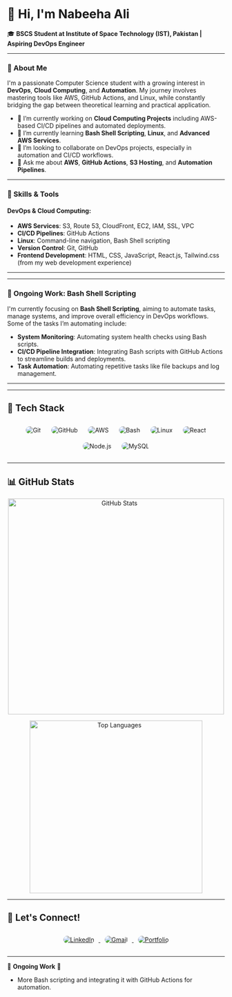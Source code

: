 # 👋 Hi, I'm Nabeeha Ali

🎓 **BSCS Student at Institute of Space Technology (IST), Pakistan | Aspiring DevOps Engineer**

---

### 🚀 About Me

I'm a passionate Computer Science student with a growing interest in **DevOps**, **Cloud Computing**, and **Automation**. My journey involves mastering tools like AWS, GitHub Actions, and Linux, while constantly bridging the gap between theoretical learning and practical application.

- 🔭 I’m currently working on **Cloud Computing Projects** including AWS-based CI/CD pipelines and automated deployments.
- 🌱 I’m currently learning **Bash Shell Scripting**, **Linux**, and **Advanced AWS Services**.
- 👯 I’m looking to collaborate on DevOps projects, especially in automation and CI/CD workflows.
- 💬 Ask me about **AWS**, **GitHub Actions**, **S3 Hosting**, and **Automation Pipelines**.
  
---

### 🌟 Skills & Tools

#### **DevOps & Cloud Computing:**
- **AWS Services**: S3, Route 53, CloudFront, EC2, IAM, SSL, VPC
- **CI/CD Pipelines**: GitHub Actions
- **Linux**: Command-line navigation, Bash Shell scripting
- **Version Control**: Git, GitHub
- **Frontend Development**: HTML, CSS, JavaScript, React.js, Tailwind.css (from my web development experience)
---
 
 <hr/>
 
### 🔧 Ongoing Work: Bash Shell Scripting

I'm currently focusing on **Bash Shell Scripting**, aiming to automate tasks, manage systems, and improve overall efficiency in DevOps workflows. Some of the tasks I’m automating include:
- **System Monitoring**: Automating system health checks using Bash scripts.
- **CI/CD Pipeline Integration**: Integrating Bash scripts with GitHub Actions to streamline builds and deployments.
- **Task Automation**: Automating repetitive tasks like file backups and log management.

---
<hr/>

<!-- Tech Stack Section -->
<h2>🔧 Tech Stack</h2>
<div align="center" style="margin-top: 20px; margin-bottom: 20px;">
  <img src="https://img.shields.io/badge/Git-F05032?style=for-the-badge&logo=git&logoColor=white" alt="Git" style="border-radius: 10px; margin: 10px;"/>
  <img src="https://img.shields.io/badge/GitHub-181717?style=for-the-badge&logo=github&logoColor=white" alt="GitHub" style="border-radius: 10px; margin: 10px;"/>
  <img src="https://img.shields.io/badge/AWS-232F3E?style=for-the-badge&logo=amazon-aws&logoColor=white" alt="AWS" style="border-radius: 10px; margin: 10px;"/>
  <img src="https://img.shields.io/badge/Bash-4EAA25?style=for-the-badge&logo=gnu-bash&logoColor=white" alt="Bash" style="border-radius: 10px; margin: 10px;"/>
  <img src="https://img.shields.io/badge/Linux-FCC624?style=for-the-badge&logo=linux&logoColor=black" alt="Linux" style="border-radius: 10px; margin: 10px;"/>
  <img src="https://img.shields.io/badge/React-61DAFB?style=for-the-badge&logo=react&logoColor=white" alt="React" style="border-radius: 10px; margin: 10px;"/>
  <img src="https://img.shields.io/badge/Node.js-339933?style=for-the-badge&logo=node.js&logoColor=white" alt="Node.js" style="border-radius: 10px; margin: 10px;"/>
  <img src="https://img.shields.io/badge/MySQL-4479A1?style=for-the-badge&logo=mysql&logoColor=white" alt="MySQL" style="border-radius: 10px; margin: 10px;"/>
</div>

<hr/>

<h2>📊 GitHub Stats</h2>

<p align="center">
  <img src="https://github-readme-stats.vercel.app/api?username=NabeehaAliii&show_icons=true&theme=default&count_private=true&hide=stars,issues&hide_border=true&border_radius=20&bg_color=FFFFFF" alt="GitHub Stats" width="500"/>
</p>

<p align="center">
  <img src="https://github-readme-stats.vercel.app/api/top-langs/?username=NabeehaAliii&layout=compact&theme=default&hide_border=true&border_radius=20&bg_color=FFFFFF" alt="Top Languages" width="400"/>
</p>

<hr/>

## 🔗 Let's Connect!

<div align="center" style="margin-top: 20px; margin-bottom: 20px;">
  <a href="www.linkedin.com/in/nabeeha-ali-15111a19b">
    <img src="https://img.shields.io/badge/LinkedIn-0077B5?style=for-the-badge&logo=linkedin&logoColor=white" alt="LinkedIn" style="border-radius: 10px; margin: 10px;" />
  </a>
  <a href="mailto:alnabeeha44@gmail.com">
    <img src="https://img.shields.io/badge/Gmail-D14836?style=for-the-badge&logo=gmail&logoColor=white" alt="Gmail" style="border-radius: 10px; margin: 10px;" />
  </a>
  <a href="https://nabeehaali.portfo.ly/">
    <img src="https://img.shields.io/badge/Portfolio-4CAF50?style=for-the-badge&logo=portfolio&logoColor=white" alt="Portfolio" style="border-radius: 10px; margin: 10px;" />
  </a>
</div>

---

🚧 **Ongoing Work** 🚧
- More Bash scripting and integrating it with GitHub Actions for automation.
